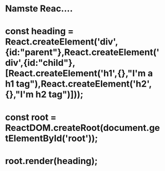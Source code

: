 # Namste Reac....

# const heading = React.createElement('div',{id:"parent"},React.createElement('div',{id:"child"},[React.createElement('h1',{},"I'm a h1 tag"),React.createElement('h2',{},"I'm h2 tag")]));

# const root = ReactDOM.createRoot(document.getElementById('root'));

# root.render(heading);
